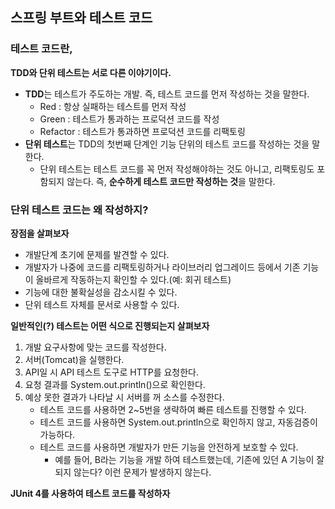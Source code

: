 ## 스프링 부트와 테스트 코드

### 테스트 코드란,

**TDD와 단위 테스트는 서로 다른 이야기이다.**

- **TDD**는 테스트가 주도하는 개발. 즉, 테스트 코드를 먼저 작성하는 것을 말한다.
  - Red : 항상 실패하는 테스트를 먼저 작성
  - Green : 테스트가 통과하는 프로덕션 코드를 작성
  - Refactor : 테스트가 통과하면 프로덕션 코드를 리팩토링
- **단위 테스트**는 TDD의 첫번째 단계인 기능 단위의 테스트 코드를 작성하는 것을 말한다.
  - 단위 테스트는 테스트 코드를 꼭 먼저 작성해야하는 것도 아니고, 리팩토링도 포함되지 않는다. 즉, **순수하게 테스트 코드만 작성하는 것**을 말한다.



### 단위 테스트 코드는 왜 작성하지?

**장점을 살펴보자**

- 개발단계 초기에 문제를 발견할 수 있다.
- 개발자가 나중에 코드를 리팩토링하거나 라이브러리 업그레이드 등에서 기존 기능이 올바르게 작동하는지 확인할 수 있다.(예: 회귀 테스트)
- 기능에 대한 불확실성을 감소시킬 수 있다.
- 단위 테스트 자체를 문서로 사용할 수 있다.



**일반적인(?) 테스트는 어떤 식으로 진행되는지 살펴보자**

1. 개발 요구사항에 맞는 코드를 작성한다.
2. 서버(Tomcat)을 실행한다.
3. API일 시 API 테스트 도구로 HTTP를 요청한다.
4. 요청 결과를 System.out.println()으로 확인한다.
5. 예상 못한 결과가 나타날 시 서버를 꺼 소스를 수정한다.
   - 테스트 코드를 사용하면 2~5번을 생략하여 빠른 테스트를 진행할 수 있다.
   - 테스트 코드를 사용하면 System.out.println으로 확인하지 않고, 자동검증이 가능하다.
   - 테스트 코드를 사용하면 개발자가 만든 기능을 안전하게 보호할 수 있다.
     - 예를 들어, B라는 기능을 개발 하여 테스트했는데, 기존에 있던 A 기능이 잘 되지 않는다? 이런 문제가 발생하지 않는다.

**JUnit 4를 사용하여 테스트 코드를 작성하자**



